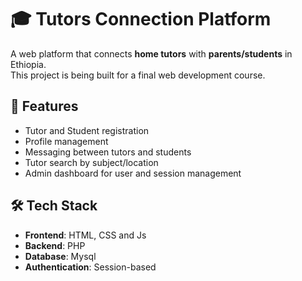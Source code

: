 # 🎓 Tutors Connection Platform

A web platform that connects **home tutors** with **parents/students** in Ethiopia.  
This project is being built for a final web development course.

## 🚀 Features

- Tutor and Student registration
- Profile management
- Messaging between tutors and students
- Tutor search by subject/location
- Admin dashboard for user and session management

## 🛠 Tech Stack

- **Frontend**: HTML, CSS and Js
- **Backend**: PHP
- **Database**: Mysql
- **Authentication**: Session-based
